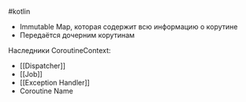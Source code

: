 #kotlin 

- Immutable Map, которая содержит всю информацию о корутине
- Передаётся дочерним корутинам

Наследники CoroutineContext:
- [[Dispatcher]]
- [[Job]]
- [[Exception Handler]]
- Coroutine Name